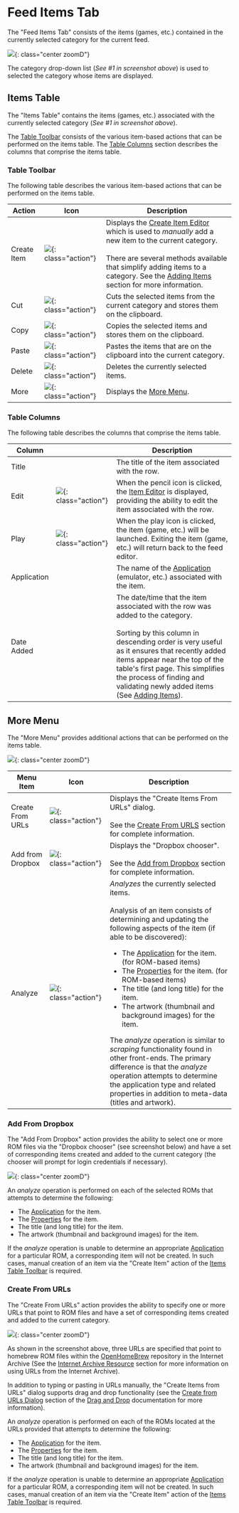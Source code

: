# Feed Items Tab

The "Feed Items Tab" consists of the items (games, etc.) contained in the currently selected category for the current feed. 

![](../../assets/images/editor/workspace/itemstab-annotated.png){: class="center zoomD"}

The category drop-down list (*See #1 in screenshot above*) is used to selected the category whose items are displayed.

## Items Table

The "Items Table" contains the items (games, etc.) associated with the currently selected category (*See #1 in screenshot above*). 

The [Table Toolbar](#table-toolbar) consists of the various item-based actions that can be performed on the items table. The [Table Columns](#table-columns) section describes the columns that comprise the items table.

### Table Toolbar

The following table describes the various item-based actions that can be performed on the items table.

| __Action__ | __Icon__ | __Description__ |
| --- | --- | --- |
| Create Item | ![](../../assets/images/editor/icons/baseline_add_box_white_24dp.png){: class="action"} | Displays the [Create Item Editor](../dialogs/item-dialog.md) which is used to *manually* add a new item to the current category.<br><br>There are several methods available that simplify adding items to a category. See the [Adding Items](addingitems.md) section for more information. |
| Cut | ![](../../assets/images/editor/icons/round_content_cut_white_24dp.png){: class="action"} | Cuts the selected items from the current category and stores them on the clipboard. |
| Copy | ![](../../assets/images/editor/icons/round_content_copy_white_24dp.png){: class="action"} | Copies the selected items and stores them on the clipboard. |
| Paste | ![](../../assets/images/editor/icons/round_content_paste_white_24dp.png){: class="action"} | Pastes the items that are on the clipboard into the current category.  |
| Delete | ![](../../assets/images/editor/icons/round_delete_white_24dp.png){: class="action"} | Deletes the currently selected items. |
| More | ![](../../assets/images/editor/icons/round_more_horiz_white_24dp.png){: class="action"} | Displays the [More Menu](#more-menu). |

### Table Columns

The following table describes the columns that comprise the items table.

| __Column__ |  | __Description__ |
| --- | --- | --- |
| Title | | The title of the item associated with the row. |
| Edit | ![](../../assets/images/editor/icons/round_edit_white_24dp.png){: class="action"} | When the pencil icon is clicked, the [Item Editor](../dialogs/item-dialog.md) is displayed, providing the ability to edit the item associated with the row. |
| Play | ![](../../assets/images/editor/icons/round_play_arrow_white_24dp.png){: class="action"} | When the play icon is clicked, the item (game, etc.) will be launched. Exiting the item (game, etc.) will return back to the feed editor. |
| Application | | The name of the [Application](../../apps/index.md) (emulator, etc.) associated with the item. |
| Date Added | | The date/time that the item associated with the row was added to the category.<br><br>Sorting by this column in descending order is very useful as it ensures that recently added items appear near the top of the table's first page. This simplifies the process of finding and validating newly added items (See [Adding Items](addingitems.md)). |

## More Menu

The "More Menu" provides additional actions that can be performed on the items table.

![](../../assets/images/editor/workspace/itemsmoremenu.png){: class="center zoomD"}

| __Menu Item__ | __Icon__ | __Description__ |
| --- | --- | --- |
| Create From URLs | ![](../../assets/images/editor/icons/round_auto_awesome_white_24dp.png){: class="action"} | Displays the "Create Items From URLs" dialog.<br><br>See the [Create From URLS](#create-from-urls) section for complete information. |
| Add from Dropbox | ![](../../assets/images/editor/icons/dropbox.png){: class="action"} | Displays the "Dropbox chooser".<br><br>See the [Add from Dropbox](#add-from-dropbox) section for complete information.   |
| Analyze | ![](../../assets/images/editor/icons/round_find_in_page_white_24dp.png){: class="action"} |  *Analyzes* the currently selected items.<br><br>Analysis of an item consists of determining and updating the following aspects of the item (if able to be discovered):<br><ul><li>The [Application](../../apps/index.md) for the item. (for ROM-based items)</li><li>The [Properties](../dialogs/item-dialog.md#properties-tab) for the item. (for ROM-based items)</li><li>The title (and long title) for the item.</li><li>The artwork (thumbnail and background images) for the item.</li></ul> The *analyze* operation is similar to *scraping* functionality found in other front-ends. The primary difference is that the *analyze* operation attempts to determine the application type and related properties in addition to meta-data (titles and artwork). |

### Add From Dropbox

The "Add From Dropbox" action provides the ability to select one or more ROM files via the "Dropbox chooser" (see screenshot below) and have a set of corresponding items created and added to the current category (the chooser will prompt for login credentials if necessary).

![](../../assets/images/editor/workspace/dropbox.png){: class="center zoomD"}

An *analyze* operation is performed on each of the selected ROMs that attempts to determine the following:

* The [Application](../../apps/index.md) for the item.
* The [Properties](../dialogs/item-dialog.md#properties-tab) for the item.
* The title (and long title) for the item.
* The artwork (thumbnail and background images) for the item.

If the *analyze* operation is unable to determine an appropriate [Application](../../apps/index.md) for a particular ROM, a corresponding item will not be created. In such cases, manual creation of an item via the "Create Item" action of the [Items Table Toolbar](#table-toolbar) is required.

### Create From URLs

The "Create From URLs" action provides the ability to specify one or more URLs that point to ROM files and have a set of corresponding items created and added to the current category.

![](../../assets/images/editor/workspace/itemsfromurls.png){: class="center zoomD"}

As shown in the screenshot above, three URLs are specified that point to homebrew ROM files within the [OpenHomeBrew](https://archive.org/details/openhomebew) repository in the Internet Archive (See the [Internet Archive Resource](../../feeds/resources/inetarchive.md) section for more information on using URLs from the Internet Archive).

In addition to typing or pasting in URLs manually, the "Create Items from URLs" dialog supports drag and drop functionality (see the [Create from URLs Dialog](../draganddrop.md#create-from-urls-dialog) section of the [Drag and Drop](../draganddrop.md) documentation for more information).

An *analyze* operation is performed on each of the ROMs located at the URLs provided that attempts to determine the following:

* The [Application](../../apps/index.md) for the item.
* The [Properties](../dialogs/item-dialog.md#properties-tab) for the item.
* The title (and long title) for the item.
* The artwork (thumbnail and background images) for the item.

If the *analyze* operation is unable to determine an appropriate [Application](../../apps/index.md) for a particular ROM, a corresponding item will not be created. In such cases, manual creation of an item via the "Create Item" action of the [Items Table Toolbar](#table-toolbar) is required.
